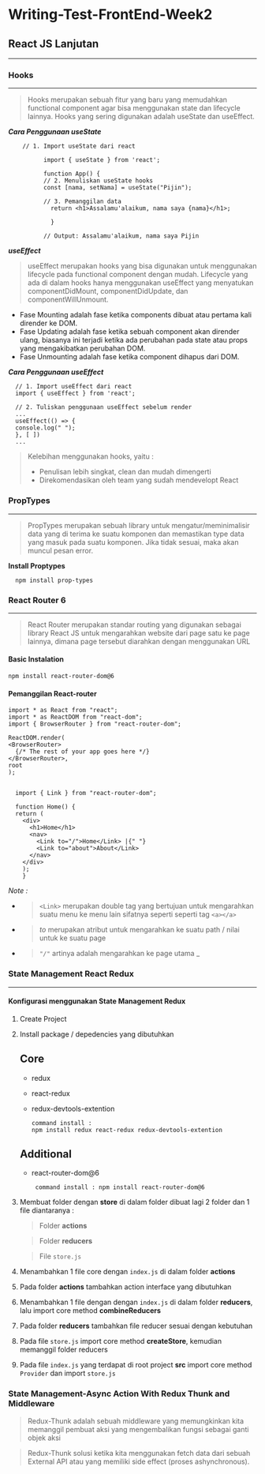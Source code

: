 # Writing-Test-FrontEnd-Week2

## **React JS Lanjutan**

---

### **Hooks**

---

> Hooks merupakan sebuah fitur yang baru yang memudahkan functional component agar bisa menggunakan state dan lifecycle lainnya. Hooks yang sering digunakan adalah useState dan useEffect.

**_Cara Penggunaan useState_**

        // 1. Import useState dari react

              import { useState } from 'react';

              function App() {
              // 2. Menuliskan useState hooks
              const [nama, setNama] = useState("Pijin");

              // 3. Pemanggilan data
                return <h1>Assalamu'alaikum, nama saya {nama}</h1>;

                }

              // Output: Assalamu'alaikum, nama saya Pijin

**_useEffect_**

> useEffect merupakan hooks yang bisa digunakan untuk menggunakan lifecycle pada functional component dengan mudah. Lifecycle yang ada di dalam hooks hanya menggunakan useEffect yang menyatukan componentDidMount, componentDidUpdate, dan componentWillUnmount.

- Fase Mounting adalah fase ketika components dibuat atau pertama kali dirender ke DOM.
- Fase Updating adalah fase ketika sebuah component akan dirender ulang, biasanya ini terjadi ketika ada perubahan pada state atau props yang mengakibatkan perubahan DOM.
- Fase Unmounting adalah fase ketika component dihapus dari DOM.

**_Cara Penggunaan useEffect_**

      // 1. Import useEffect dari react
      import { useEffect } from 'react';

      // 2. Tuliskan penggunaan useEffect sebelum render
      ...
      useEffect(() => {
      console.log(" ");
      }, [ ])
      ...

> Kelebihan menggunakan hooks, yaitu :
>
> - Penulisan lebih singkat, clean dan mudah dimengerti
> - Direkomendasikan oleh team yang sudah mendevelopt React

### **PropTypes**

---

> PropTypes merupakan sebuah library untuk mengatur/meminimalisir data yang di terima ke suatu komponen dan memastikan type data yang masuk pada suatu komponen. Jika tidak sesuai, maka akan muncul pesan error.

**Install Proptypes**

      npm install prop-types

### **React Router 6**

---

> React Router merupakan standar routing yang digunakan sebagai library React JS untuk mengarahkan website dari page satu ke page lainnya, dimana page tersebut diarahkan dengan menggunakan URL

#### **Basic Instalation**

    npm install react-router-dom@6

#### **Pemanggilan React-router**

    import * as React from "react";
    import * as ReactDOM from "react-dom";
    import { BrowserRouter } from "react-router-dom";

    ReactDOM.render(
    <BrowserRouter>
      {/* The rest of your app goes here */}
    </BrowserRouter>,
    root
    );


      import { Link } from "react-router-dom";

      function Home() {
      return (
        <div>
          <h1>Home</h1>
          <nav>
            <Link to="/">Home</Link> |{" "}
            <Link to="about">About</Link>
          </nav>
        </div>
        );
        }

_Note :_

- > `<Link>` merupakan double tag yang bertujuan untuk mengarahkan suatu menu ke menu lain sifatnya seperti seperti tag `<a></a>`

- > _to_ merupakan atribut untuk mengarahkan ke suatu path / nilai untuk ke suatu page

- > _`"/"`_ artinya adalah mengarahkan ke page utama \_

### **State Management React Redux**

---

#### **Konfigurasi menggunakan State Management Redux**

1.  Create Project
2.  Install package / depedencies yang dibutuhkan

    ## Core

    - redux
    - react-redux
    - redux-devtools-extention

          command install :
          npm install redux react-redux redux-devtools-extention

    ## Additional

    - react-router-dom@6

           command install : npm install react-router-dom@6

3.  Membuat folder dengan **store** di dalam folder dibuat lagi 2 folder dan 1 file diantaranya :

    > Folder **actions**

    > Folder **reducers**

    > File `store.js`

4.  Menambahkan 1 file core dengan `index.js` di dalam folder **actions**

5.  Pada folder **actions** tambahkan action interface yang dibutuhkan

6.  Menambahkan 1 file dengan dengan `index.js` di dalam folder **reducers**, lalu import core method **combineReducers**

7.  Pada folder **reducers** tambahkan file reducer sesuai dengan kebutuhan

8.  Pada file `store.js` import core method **createStore**, kemudian memanggil folder reducers

9.  Pada file `index.js` yang terdapat di root project **src** import core method `Provider` dan import `store.js`

### **State Management-Async Action With Redux Thunk and Middleware**

> Redux-Thunk adalah sebuah middleware yang memungkinkan kita memanggil pembuat aksi yang mengembalikan fungsi sebagai ganti objek aksi

> Redux-Thunk solusi ketika kita menggunakan fetch data dari sebuah External API atau yang memiliki side effect (proses ashynchronous).

